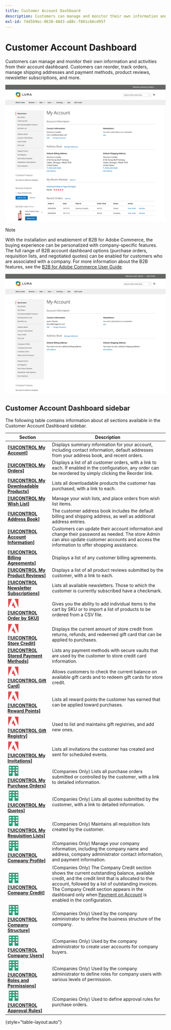 ```yaml
---
title: Customer Account Dashboard
description: Customers can manage and monitor their own information and activities from their Customer Account Dashboard.
exl-id: 74d5b9ec-0630-4843-a88c-f881cb6cd957
---
```

# Customer Account Dashboard

Customers can manage and monitor their own information and activities from their account dashboard. Customers can reorder, track orders, manage shipping addresses and payment methods, product reviews, newsletter subscriptions, and more.

![Account Dashboard](assets/customer-account-dashboard.png)

>[!NOTE]
>
> With the installation and enablement of B2B for Adobe Commerce, the buying experience can be personalized with company-specific features. The full range of B2B account dashboard options (purchase orders, requisition lists, and negotiated quotes) can be enabled for customers who are associated with a company. For more information about the B2B features, see the [B2B for Adobe Commerce User Guide](../b2b/introduction.md).

![Company Account Dashboard](assets/company-admin-account-dashboard.png)

## Customer Account Dashboard sidebar

The following table contains information about all sections available in the Customer Account Dashboard sidebar.

| Section   | Description  |
|-----------|--------------|
| [**[!UICONTROL My Account]**](../customers/account-dashboard-my-account.md) | Displays summary information for your account, including contact information, default addresses from your address book, and recent orders. |
| [**[!UICONTROL My Orders]**](https://docs.magento.com/user-guide/customers/account-dashboard-my-orders.html) | Displays a list of all customer orders, with a link to each. If enabled in the configuration, any order can be reordered by simply clicking the Reorder link. |
| [**[!UICONTROL My Downloadable Products]**](https://docs.magento.com/user-guide/customers/account-dashboard-my-downloadable-products.html) | Lists all downloadable products the customer has purchased, with a link to each.  |
| [**[!UICONTROL My Wish List]**](https://docs.magento.com/user-guide/customers/account-dashboard-my-wish-list.html)  | Manage your wish lists, and place orders from wish list items. |
| [**[!UICONTROL Address Book]**](../customers/account-dashboard-address-book.md)  | The customer address book includes the default billing and shipping address, as well as additional address entries. |
| [**[!UICONTROL Account Information]**](../customers/account-dashboard-account-information.md) | Customers can update their account information and change their password as needed. The store Admin can also update customer accounts and access the information to offer shopping assistance.  |
| [**[!UICONTROL Billing Agreements]**](https://docs.magento.com/user-guide/customers/account-dashboard-billing-agreements.html) | Displays a list of any customer billing agreements. |
| [**[!UICONTROL My Product Reviews]**](https://docs.magento.com/user-guide/marketing/product-reviews.html) | Displays a list of all product reviews submitted by the customer, with a link to each. |
| [**[!UICONTROL Newsletter Subscriptions]**](../merchandising-promotions/newsletters.md)  | Lists all available newsletters. Those to which the customer is currently subscribed have a checkmark. |
| ![Adobe Commerce](../assets/adobe-logo.svg)[**[!UICONTROL Order by SKU]**](https://docs.magento.com/user-guide/customers/account-dashboard-order-by-sku.html) | Gives you the ability to add individual items to the cart by SKU or to import a list of products to be ordered from a CSV file. |
| ![Adobe Commerce](../assets/adobe-logo.svg)[**[!UICONTROL Store Credit]**](../customers/account-dashboard-store-credit.md) | Displays the current amount of store credit from returns, refunds, and redeemed gift card that can be applied to purchases. |
|[**[!UICONTROL Stored Payment Methods]**](https://docs.magento.com/user-guide/customers/account-dashboard-stored-payment-methods.html) | Lists any payment methods with secure vaults that are used by the customer to store credit card information. |
| ![Adobe Commerce](../assets/adobe-logo.svg)[**[!UICONTROL Gift Card]**](../catalog/product-gift-card-create.md) | Allows customers to check the current balance on available gift cards and to redeem gift cards for store credit. |
| ![Adobe Commerce](../assets/adobe-logo.svg)[**[!UICONTROL Reward Points]**](../merchandising-promotions/rewards-loyalty.md) | Lists all reward points the customer has earned that can be applied toward purchases. |
| ![Adobe Commerce](../assets/adobe-logo.svg)[**[!UICONTROL Gift Registry]**](../merchandising-promotions/gift-registries.md) | Used to list and maintains gift registries, and  add new ones. |
| ![Adobe Commerce](../assets/adobe-logo.svg)[**[!UICONTROL My Invitations]**](../merchandising-promotions/invitations.md) | Lists all invitations the customer has created and sent for scheduled events. |
| ![B2B for Adobe Commerce](../assets/b2b.svg)[**[!UICONTROL My Purchase Orders]**](https://docs.magento.com/user-guide/customers/account-dashboard-my-purchase-orders.html) | (Companies Only) Lists all purchase orders submitted or controlled by the customer, with a link to detailed information. |
| ![B2B for Adobe Commerce](../assets/b2b.svg)[**[!UICONTROL My Quotes]**](https://docs.magento.com/user-guide/customers/account-dashboard-quotes.html) | (Companies Only) Lists all quotes submitted by the customer, with a link to detailed information. |
| ![B2B for Adobe Commerce](../assets/b2b.svg)[**[!UICONTROL My Requisition Lists]**](https://docs.magento.com/user-guide/customers/account-dashboard-requisition-lists.html) | (Companies Only) Maintains all requisition lists created by the customer. |
| ![B2B for Adobe Commerce](../assets/b2b.svg)[**[!UICONTROL Company Profile]**](https://docs.magento.com/user-guide/customers/account-dashboard-company-profile.html) | (Companies Only) Manage your company information, including the company name and address, company administrator contact information, and payment information. |
| ![B2B for Adobe Commerce](../assets/b2b.svg)[**[!UICONTROL Company Credit]**](https://docs.magento.com/user-guide/customers/account-dashboard-company-credit.html) | (Companies Only) The Company Credit section shows the current outstanding balance, available credit, and the credit limit that is allocated to the account, followed by a list of outstanding invoices. The Company Credit section appears in the dashboard only when [Payment on Account](../b2b/enable-basic-features.md) is enabled in the configuration. |
| ![B2B for Adobe Commerce](../assets/b2b.svg)[**[!UICONTROL Company Structure]**](https://docs.magento.com/user-guide/customers/account-company-structure.html) | (Companies Only) Used by the company administrator to define the business structure of the company. |
| ![B2B for Adobe Commerce](../assets/b2b.svg)[**[!UICONTROL Company Users]**](https://docs.magento.com/user-guide/customers/account-company-users.html) | (Companies Only) Used by the company administrator to create user accounts for company buyers. |
| ![B2B for Adobe Commerce](../assets/b2b.svg)[**[!UICONTROL Roles and Permissions]**](https://docs.magento.com/user-guide/customers/account-company-roles-permissions.html) | (Companies Only) Used by the company administrator to define roles for company users with various levels of permission. |
| ![B2B for Adobe Commerce](../assets/b2b.svg)[**[!UICONTROL Approval Rules]**](https://docs.magento.com/user-guide/customers/account-dashboard-approval-rules.html) | (Companies Only) Used to define approval rules for purchase orders. |

{style="table-layout:auto"}
